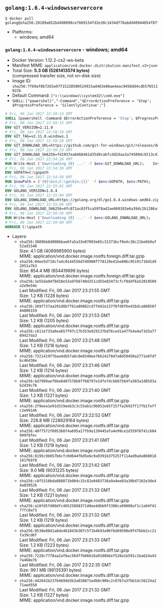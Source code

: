 ## `golang:1.6.4-windowsservercore`

```console
$ docker pull golang@sha256:20189a652bd488098ce7669154fd2e30c1434df78abdd40944054f07fba04a2f
```

-	Platforms:
	-	windows; amd64

### `golang:1.6.4-windowsservercore` - windows; amd64

-	Docker Version: 1.12.2-cs2-ws-beta
-	Manifest MIME: `application/vnd.docker.distribution.manifest.v2+json`
-	Total Size: **5.3 GB (5261413574 bytes)**  
	(compressed transfer size, not on-disk size)
-	Image ID: `sha256:7f69af8b7265a97f15228500524915ad463e06ae4eac9450dd4cdb576511022b`
-	Default Command: `["c:\\windows\\system32\\cmd.exe"]`
-	`SHELL`: `["powershell","-Command","$ErrorActionPreference = 'Stop'; $ProgressPreference = 'SilentlyContinue';"]`

```dockerfile
# Fri, 06 Jan 2017 22:50:13 GMT
SHELL [powershell -Command $ErrorActionPreference = 'Stop'; $ProgressPreference = 'SilentlyContinue';]
# Fri, 06 Jan 2017 22:50:15 GMT
ENV GIT_VERSION=2.11.0
# Fri, 06 Jan 2017 22:50:18 GMT
ENV GIT_TAG=v2.11.0.windows.1
# Fri, 06 Jan 2017 22:50:20 GMT
ENV GIT_DOWNLOAD_URL=https://github.com/git-for-windows/git/releases/download/v2.11.0.windows.1/Git-2.11.0-64-bit.exe
# Fri, 06 Jan 2017 22:50:23 GMT
ENV GIT_DOWNLOAD_SHA256=fd1937ea8468461d35d9cabfcdd2daa3a74509dc9213c43c2b9615e8f0b85086
# Fri, 06 Jan 2017 22:54:28 GMT
RUN Write-Host ('Downloading {0} ...' -f $env:GIT_DOWNLOAD_URL); 	Invoke-WebRequest -Uri $env:GIT_DOWNLOAD_URL -OutFile 'git.exe'; 		Write-Host ('Verifying sha256 ({0}) ...' -f $env:GIT_DOWNLOAD_SHA256); 	if ((Get-FileHash git.exe -Algorithm sha256).Hash -ne $env:GIT_DOWNLOAD_SHA256) { 		Write-Host 'FAILED!'; 		exit 1; 	}; 		Write-Host 'Installing ...'; 	Start-Process 		-Wait 		-FilePath ./git.exe 		-ArgumentList @( 			'/VERYSILENT', 			'/NORESTART', 			'/NOCANCEL', 			'/SP-', 			'/SUPPRESSMSGBOXES', 						'/COMPONENTS=assoc_sh', 						'/DIR=C:\git' 		); 		Write-Host 'Updating PATH ...'; 	$env:PATH = 'C:\git\bin;C:\git\mingw64\bin;C:\git\usr\bin;' + $env:PATH; 	[Environment]::SetEnvironmentVariable('PATH', $env:PATH, [EnvironmentVariableTarget]::Machine); 		Write-Host 'Verifying install ...'; 	Write-Host '  git --version'; git --version; 	Write-Host '  bash --version'; bash --version; 	Write-Host '  curl --version'; curl.exe --version; 		Write-Host 'Removing installer ...'; 	Remove-Item git.exe -Force; 		Write-Host 'Complete.';
# Fri, 06 Jan 2017 22:54:36 GMT
ENV GOPATH=C:\gopath
# Fri, 06 Jan 2017 22:54:58 GMT
RUN $newPath = ('{0}\bin;C:\go\bin;{1}' -f $env:GOPATH, $env:PATH); 	Write-Host ('Updating PATH: {0}' -f $newPath); 	[Environment]::SetEnvironmentVariable('PATH', $newPath, [EnvironmentVariableTarget]::Machine);
# Fri, 06 Jan 2017 22:55:01 GMT
ENV GOLANG_VERSION=1.6.4
# Fri, 06 Jan 2017 22:55:04 GMT
ENV GOLANG_DOWNLOAD_URL=https://golang.org/dl/go1.6.4.windows-amd64.zip
# Fri, 06 Jan 2017 22:55:06 GMT
ENV GOLANG_DOWNLOAD_SHA256=4fc871ac03f5ca5978ad2ae860192e6a39dc2b1286afbe86f4947faab84ab231
# Fri, 06 Jan 2017 22:58:56 GMT
RUN Write-Host ('Downloading {0} ...' -f $env:GOLANG_DOWNLOAD_URL); 	Invoke-WebRequest -Uri $env:GOLANG_DOWNLOAD_URL -OutFile 'go.zip'; 		Write-Host ('Verifying sha256 ({0}) ...' -f $env:GOLANG_DOWNLOAD_SHA256); 	if ((Get-FileHash go.zip -Algorithm sha256).Hash -ne $env:GOLANG_DOWNLOAD_SHA256) { 		Write-Host 'FAILED!'; 		exit 1; 	}; 		Write-Host 'Expanding ...'; 	Expand-Archive go.zip -DestinationPath C:\; 		Write-Host 'Verifying install ("go version") ...'; 	go version; 		Write-Host 'Removing ...'; 	Remove-Item go.zip -Force; 		Write-Host 'Complete.';
# Fri, 06 Jan 2017 22:59:00 GMT
WORKDIR C:\gopath
```

-	Layers:
	-	`sha256:3889bb8d808bbae6fa5a33e07093e65c31371bcf9e4c38c21be6b9af52ad1548`  
		Size: 4.1 GB (4069985900 bytes)  
		MIME: application/vnd.docker.image.rootfs.foreign.diff.tar.gzip
	-	`sha256:04ee5d718c7adc0144556d740900f778129e41be806c95191710d1d92051a7b3`  
		Size: 854.4 MB (854419699 bytes)  
		MIME: application/vnd.docker.image.rootfs.foreign.diff.tar.gzip
	-	`sha256:1e55da04f8d18e53a97b6740d251cd55e834f3cfcf0ddf6a52819509a2e9e54e`  
		Last Modified: Fri, 06 Jan 2017 23:21:55 GMT  
		Size: 1.2 KB (1228 bytes)  
		MIME: application/vnd.docker.image.rootfs.diff.tar.gzip
	-	`sha256:269f737aa291d8b7f61a89882cd7fd42a137f0fd9f6e43bdca88858f44886159`  
		Last Modified: Fri, 06 Jan 2017 23:21:53 GMT  
		Size: 1.2 KB (1205 bytes)  
		MIME: application/vnd.docker.image.rootfs.diff.tar.gzip
	-	`sha256:c611e733a6ea657f97c17b353e929137bd76ced1a47fb4a4af3d3a7709427da3`  
		Last Modified: Fri, 06 Jan 2017 23:21:48 GMT  
		Size: 1.2 KB (1218 bytes)  
		MIME: application/vnd.docker.image.rootfs.diff.tar.gzip
	-	`sha256:7321419f7baa4db57a8c0e0348ee7662427847a8d59450a2771e07dfbc46d38e`  
		Last Modified: Fri, 06 Jan 2017 23:21:46 GMT  
		Size: 1.2 KB (1214 bytes)  
		MIME: application/vnd.docker.image.rootfs.diff.tar.gzip
	-	`sha256:6d7999aef6be8487578b8ff60797e1dfefdcb687564fa303a1d85d3ab2d39c76`  
		Last Modified: Fri, 06 Jan 2017 23:21:40 GMT  
		Size: 1.2 KB (1221 bytes)  
		MIME: application/vnd.docker.image.rootfs.diff.tar.gzip
	-	`sha256:2f9eea1e91d319eeb3c3c55ab1c9b052e65f157fa2692ff17fb1feffc2e99146`  
		Last Modified: Fri, 06 Jan 2017 23:22:52 GMT  
		Size: 228.8 MB (228829164 bytes)  
		MIME: application/vnd.docker.image.rootfs.diff.tar.gzip
	-	`sha256:48f7572f095368f4a695a17fb9a139445afa4e99ce1d35978f41c684999f8fec`  
		Last Modified: Fri, 06 Jan 2017 23:21:41 GMT  
		Size: 1.2 KB (1219 bytes)  
		MIME: application/vnd.docker.image.rootfs.diff.tar.gzip
	-	`sha256:8195c9b057b6cfc0d644f6d5e6c9a9391b375257f114ad9ada060018181f6978`  
		Last Modified: Fri, 06 Jan 2017 23:21:42 GMT  
		Size: 9.0 MB (9031225 bytes)  
		MIME: application/vnd.docker.image.rootfs.diff.tar.gzip
	-	`sha256:c8f5310bda888871b004c15c82e0483736a9a4ee03a30bd7102e3de44a83952b`  
		Last Modified: Fri, 06 Jan 2017 23:21:33 GMT  
		Size: 1.2 KB (1221 bytes)  
		MIME: application/vnd.docker.image.rootfs.diff.tar.gzip
	-	`sha256:a10fd5fd80dfc4652588837140ee4dbb9f3388ca99008af1c1a94f4177fc8a73`  
		Last Modified: Fri, 06 Jan 2017 23:21:32 GMT  
		Size: 1.2 KB (1219 bytes)  
		MIME: application/vnd.docker.image.rootfs.diff.tar.gzip
	-	`sha256:0530e88d1a8de461843b307c5f1b4b93a96f6d69598e9f47bbb2cc21fa39cd6f`  
		Last Modified: Fri, 06 Jan 2017 23:21:33 GMT  
		Size: 1.2 KB (1223 bytes)  
		MIME: application/vnd.docker.image.rootfs.diff.tar.gzip
	-	`sha256:7228c7778aa2af6ac56dffb06616a9108b6ef520a1b591c1ba624a437a468e7b`  
		Last Modified: Fri, 06 Jan 2017 23:22:35 GMT  
		Size: 99.1 MB (99135391 bytes)  
		MIME: application/vnd.docker.image.rootfs.diff.tar.gzip
	-	`sha256:442642b2376469dd3b3a038871edb0c90bc2c8767a3fbb1dc56224a271aed550`  
		Last Modified: Fri, 06 Jan 2017 23:21:32 GMT  
		Size: 1.2 KB (1227 bytes)  
		MIME: application/vnd.docker.image.rootfs.diff.tar.gzip
